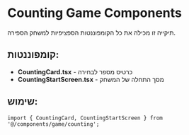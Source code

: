 # Counting Game Components

תיקייה זו מכילה את כל הקומפוננטות הספציפיות למשחק הספירה.

## קומפוננטות:

- **CountingCard.tsx** - כרטיס מספר לבחירה
- **CountingStartScreen.tsx** - מסך התחלה של המשחק

## שימוש:

```tsx
import { CountingCard, CountingStartScreen } from '@/components/game/counting';
```
